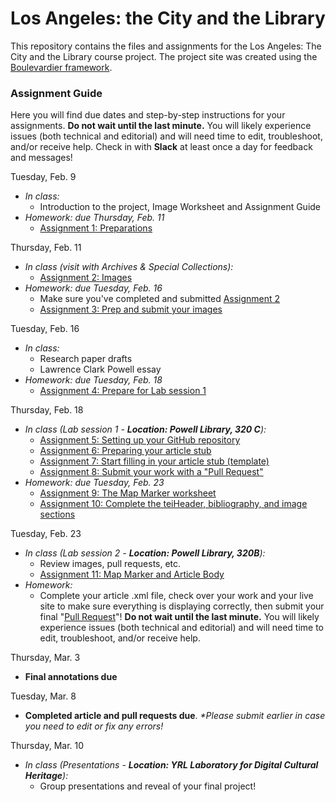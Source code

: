 # Los Angeles: the City and the Library

This repository contains the files and assignments for the Los Angeles: The City and the Library course project. The project site was created using the [Boulevardier framework](https://github.com/kirschbombe/boulevardier). 

### Assignment Guide

Here you will find due dates and step-by-step instructions for your assignments. **Do not wait until the last minute.** You will likely experience issues (both technical and editorial) and will need time to edit, troubleshoot, and/or receive help. Check in with **Slack** at least once a day for feedback and messages!

Tuesday, Feb. 9
* _In class:_
   * Introduction to the project, Image Worksheet and Assignment Guide
* _Homework: due Thursday, Feb. 11_ 
   * [Assignment 1: Preparations](https://github.com/CityStoriesUCLA/lyricalmap/wiki/Assignment-01.-Preparations)

Thursday, Feb. 11
* _In class (visit with Archives & Special Collections):_ 
   * [Assignment 2: Images](https://github.com/CityStoriesUCLA/lyricalmap/wiki/Assignment-02:-Images)
* _Homework: due Tuesday, Feb. 16_ 
   * Make sure you've completed and submitted [Assignment 2](https://github.com/CityStoriesUCLA/lyricalmap/wiki/Assignment-02:-Images)
   * [Assignment 3: Prep and submit your images](https://github.com/CityStoriesUCLA/lyricalmap/wiki/Assignment-03:-Prep-and-submit-your-images)

Tuesday, Feb. 16
* _In class:_ 
   * Research paper drafts
   * Lawrence Clark Powell essay
* _Homework: due Tuesday, Feb. 18_ 
   * [Assignment 4: Prepare for Lab session 1](https://github.com/CityStoriesUCLA/lyricalmap/wiki/Assignment-04:-Prepare-for-Lab-session-1)

Thursday, Feb. 18
* _In class (Lab session 1 - **Location: Powell Library, 320 C**):_
   * [Assignment 5: Setting up your GitHub repository](https://github.com/CityStoriesUCLA/lyricalmap/wiki/Assignment-05.-Setting-up-your-GitHub-repository)
   * [Assignment 6: Preparing your article stub](https://github.com/CityStoriesUCLA/lyricalmap/wiki/Assignment-06:-Preparing-your-article-stub)
   * [Assignment 7: Start filling in your article stub (template)](https://github.com/CityStoriesUCLA/lyricalmap/wiki/Assignment-07.-Start-filling-in-your-article-stub-(template))
   * [Assignment 8: Submit your work with a "Pull Request"](https://github.com/CityStoriesUCLA/lyricalmap/wiki/Assignment-08.-Submit-your-work-with-a-%22Pull-Request%22)
* _Homework: due Tuesday, Feb. 23_
   * [Assignment 9: The Map Marker worksheet](https://github.com/CityStoriesUCLA/lyricalmap/wiki/Assignment-09.-The-Map-Marker-worksheet)
   * [Assignment 10: Complete the teiHeader, bibliography, and image sections](https://github.com/CityStoriesUCLA/lyricalmap/wiki/Assignment-10:-Complete-the-teiHeader,-bibliography,-and-image-sections)

Tuesday, Feb. 23
* _In class (Lab session 2 - **Location: Powell Library, 320B**):_ 
   * Review images, pull requests, etc.
   * [Assignment 11: Map Marker and Article Body](https://github.com/CityStoriesUCLA/lyricalmap/wiki/Assignment-11:-Map-Marker-and-Article-Body)
* _Homework:_
   * Complete your article .xml file, check over your work and your live site to make sure everything is displaying correctly, then submit your final "[Pull Request](https://github.com/CityStoriesUCLA/lyricalmap/wiki/Assignment-08.-Submit-your-work-with-a-%22Pull-Request%22)"! **Do not wait until the last minute.** You will likely experience issues (both technical and editorial) and will need time to edit, troubleshoot, and/or receive help.

Thursday, Mar. 3
* **Final annotations due**

Tuesday, Mar. 8
* **Completed article and pull requests due**. _*Please submit earlier in case you need to edit or fix any errors!_

Thursday, Mar. 10
* _In class (Presentations - **Location: YRL Laboratory for Digital Cultural Heritage**):_
   * Group presentations and reveal of your final project! 
